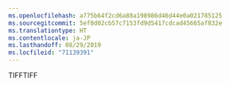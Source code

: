 ```yaml
---
ms.openlocfilehash: a775b64f2cd6a88a198986d46d44e0a021785125
ms.sourcegitcommit: 5ef0d02cb57c7153fd9d5417cdcad45665af832e
ms.translationtype: HT
ms.contentlocale: ja-JP
ms.lasthandoff: 08/29/2019
ms.locfileid: "71139391"
---
```

<span data-ttu-id="5b642-101">TIFF</span><span class="sxs-lookup"><span data-stu-id="5b642-101">TIFF</span></span>